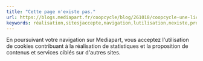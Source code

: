 ```yaml
---
title: "Cette page n'existe pas."
url: https://blogs.mediapart.fr/coopcycle/blog/261018/coopcycle-une-licence-pour-valoriser-le-travail-des-communs
keywords: réalisation,sitesjaccepte,navigation,lutilisation,nexiste,proposition,poursuivant,page,services,statistiques,mediapart,paramètre
---
```

En poursuivant votre navigation sur Mediapart, vous acceptez l'utilisation de cookies contribuant à la réalisation de statistiques et la proposition de contenus et services ciblés sur d\'autres sites.
